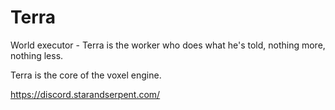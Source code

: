 # Terra
World executor - Terra is the worker who does what he's told, nothing more, nothing less.

Terra is the core of the voxel engine.

https://discord.starandserpent.com/
